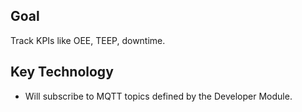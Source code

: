 ## Goal
Track KPIs like OEE, TEEP, downtime.

## Key Technology
- Will subscribe to MQTT topics defined by the Developer Module.